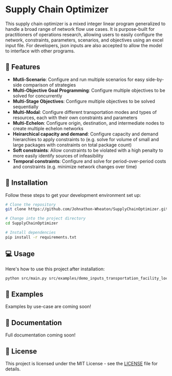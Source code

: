 # Supply Chain Optimizer

This supply chain optimizer is a mixed integer linear program generalized to handle a broad range of network flow use cases. It is purpose-built for practitioners of operations research, allowing users to easily configure the network, constraints, parameters, scenarios, and objectives using an excel input file. For developers, json inputs are also accepted to allow the model to interface with other programs.

## 🚀 Features

- **Mutli-Scenario**: Configure and run multiple scenarios for easy side-by-side comparison of strategies
- **Multi-Objective Goal Programming**: Configure multiple objectives to be solved for concurrently
- **Multi-Stage Objectives**: Configure multiple objectives to be solved sequentially
- **Multi-Modal**: Configure different transportation modes and types of resources, each with their own constraints and parameters
- **Multi-Echelon**: Configure origin, destination, and intermediate nodes to create multiple echelon networks
- **Heirarchical capacity and demand**: Configure capacity and demand hierarchies to apply constraints to (e.g. solve for volume of small and large packages with constraints on total package count)
- **Soft constraints**: Allow constraints to be violated with a high penalty to more easily identify sources of infeasibility
- **Temporal constraints**: Configure and solve for period-over-period costs and constraints (e.g. minimize network changes over time)

## 🔧 Installation

Follow these steps to get your development environment set up:

```bash
# Clone the repository
git clone https://github.com/Johnathon-Wheaton/SupplyChainOptimizer.git

# Change into the project directory
cd SupplyChainOptimizer

# Install dependencies
pip install -r requirements.txt
```

## 💻 Usage

Here's how to use this project after installation:

```bash
python src/main.py src/examples/demo_inputs_transportation_facility_location.json -o src/examples/demo_inputs_transportation_facility_location_results.xlsx
```

## 🌟 Examples

Examples by use-case are coming soon!

## 📖 Documentation

Full documentation coming soon!

## 📝 License

This project is licensed under the MIT License - see the [LICENSE](LICENSE) file for details.
